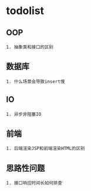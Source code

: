 # todolist

## OOP
    1. 抽象类和接口的区别


##  数据库
    1. 什么场景会导致insert慢
    


## IO
    1. 异步非阻塞IO

## 前端
    1. 后端渲染JSP和前端渲染HTML的区别    

## 思路性问题
    1. 接口响应时间长如何排查    